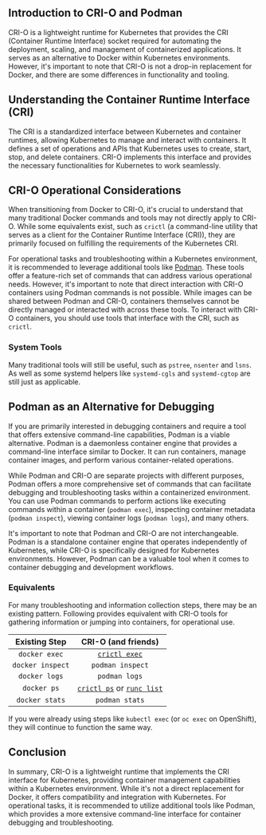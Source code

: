 ## Introduction to CRI-O and Podman

CRI-O is a lightweight runtime for Kubernetes that provides the CRI (Container Runtime Interface) socket
required for automating the deployment, scaling, and management of containerized applications. It serves
as an alternative to Docker within Kubernetes environments. However, it's important to note that CRI-O is
not a drop-in replacement for Docker, and there are some differences in functionality and tooling.

## Understanding the Container Runtime Interface (CRI)

The CRI is a standardized interface between Kubernetes and container runtimes, allowing Kubernetes to manage
and interact with containers. It defines a set of operations and APIs that Kubernetes uses to create, start,
stop, and delete containers. CRI-O implements this interface and provides the necessary functionalities for
Kubernetes to work seamlessly.

## CRI-O Operational Considerations

When transitioning from Docker to CRI-O, it's crucial to understand that many traditional Docker commands and
tools may not directly apply to CRI-O. While some equivalents exist, such as `crictl` (a command-line utility that
serves as a client for the Container Runtime Interface (CRI)), they are primarily focused on fulfilling the
requirements of the Kubernetes CRI.

For operational tasks and troubleshooting within a Kubernetes environment, it is recommended to leverage additional
tools like [Podman](https://github.com/containers/podman). These tools offer a feature-rich set of commands that can
address various operational needs. However, it's important to note that direct interaction with CRI-O containers using
Podman commands is not possible. While images can be shared between Podman and CRI-O, containers themselves cannot
be directly managed or interacted with across these tools. To interact with CRI-O containers, you should use tools
that interface with the CRI, such as `crictl`.

### System Tools
Many traditional tools will still be useful, such as `pstree`, `nsenter` and `lsns`.
As well as some systemd helpers like `systemd-cgls` and `systemd-cgtop` are still just as applicable.

## Podman as an Alternative for Debugging

If you are primarily interested in debugging containers and require a tool that offers extensive command-line
capabilities, Podman is a viable alternative. Podman is a daemonless container engine that provides a command-line
interface similar to Docker. It can run containers, manage container images, and perform various container-related
operations.

While Podman and CRI-O are separate projects with different purposes, Podman offers a more comprehensive set of
commands that can facilitate debugging and troubleshooting tasks within a containerized environment. You can use
Podman commands to perform actions like executing commands within a container (`podman exec`), inspecting container
metadata (`podman inspect`), viewing container logs (`podman logs`), and many others.

It's important to note that Podman and CRI-O are not interchangeable. Podman is a standalone container engine that
operates independently of Kubernetes, while CRI-O is specifically designed for Kubernetes environments. However, Podman
can be a valuable tool when it comes to container debugging and development workflows.

### Equivalents

For many troubleshooting and information collection steps, there may be an existing pattern.
Following provides equivalent with CRI-O tools for gathering information or jumping into containers, for operational use.

|  Existing Step   |                                                                                CRI-O (and friends)                                                                                 |
|:----------------:|:----------------------------------------------------------------------------------------------------------------------------------------------------------------------------------:|
|  `docker exec`   |                                              [`crictl exec`](https://github.com/kubernetes-sigs/cri-tools/blob/master/docs/crictl.md)                                              |
| `docker inspect` |                                                                                  `podman inspect`                                                                                  |
|  `docker logs`   |                                                                                   `podman logs`                                                                                    |
|   `docker ps`    |    [`crictl ps`](https://github.com/kubernetes-sigs/cri-tools/blob/master/docs/crictl.md) or [`runc list`](https://github.com/opencontainers/runc/blob/main/man/runc-list.8.md)    |
|  `docker stats`  |                                                                                   `podman stats`                                                                                   |

If you were already using steps like `kubectl exec` (or `oc exec` on OpenShift), they will continue to function the same way.

## Conclusion

In summary, CRI-O is a lightweight runtime that implements the CRI interface for Kubernetes, providing container
management capabilities within a Kubernetes environment. While it's not a direct replacement for Docker, it offers
compatibility and integration with Kubernetes. For operational tasks, it is recommended to utilize additional tools
like Podman, which provides a more extensive command-line interface for container debugging and troubleshooting.
